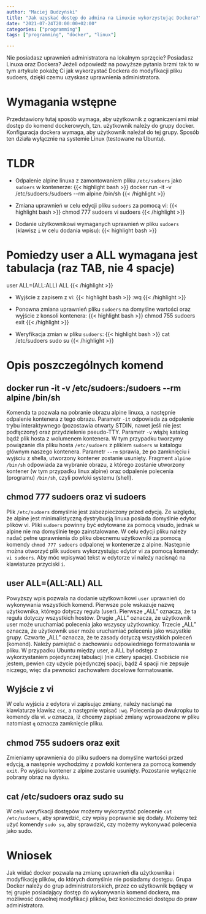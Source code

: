 ```yaml
---
author: "Maciej Budzyński"
title: "Jak uzyskać dostęp do admina na Linuxie wykorzystując Dockera?"
date: "2021-07-24T20:00:00+02:00"
categories: ["programming"]
tags: ["programming", "docker", "linux"]

---
```


Nie posiadasz uprawnień administratora na lokalnym sprzęcie? Posiadasz Linuxa oraz Dockera? 
Jeżeli odpowiedź na powyższe pytania brzmi tak to w tym artykule pokażę Ci jak wykorzystać 
Dockera do modyfikacji pliku sudoers, dzięki czemu uzyskasz uprawnienia administratora.

<!--more-->

# Wymagania wstępne

Przedstawiony tutaj sposób wymaga, aby użytkownik z ograniczeniami miał dostęp do komend dockerowych, 
tzn. użytkownik należy do grupy docker. Konfiguracja dockera wymaga, aby użytkownik należał do 
tej grupy. Sposób ten działa wyłącznie na systemie Linux (testowane na Ubuntu).

# TLDR

* Odpalenie alpine linuxa z zamontowaniem pliku `/etc/sudoers` jako `sudoers` w kontenerze:
{{< highlight bash >}}
docker run -it -v /etc/sudoers:/sudoers --rm alpine /bin/sh
{{< /highlight >}}

* Zmiana uprawnień w celu edycji pliku `sudoers` za pomocą vi:
{{< highlight bash >}}
chmod 777 sudoers
vi sudoers
{{< /highlight >}}

* Dodanie użytkownikowi wymaganych uprawnień w pliku `sudoers` (klawisz `i` w celu dodania wpisu): 
{{< highlight bash >}}
# Pomiedzy user a ALL wymagana jest tabulacja (raz TAB, nie 4 spacje)
user	ALL=(ALL:ALL) ALL
{{< /highlight >}}

* Wyjście z zapisem z vi:
{{< highlight bash >}}
:wq
{{< /highlight >}}

* Ponowna zmiana uprawnień pliku `sudoers` na domyślne wartości oraz wyjście z konsoli kontenera:
{{< highlight bash >}}
chmod 755 sudoers
exit
{{< /highlight >}}

* Weryfikacja zmian w pliku `sudoers`:
{{< highlight bash >}}
cat /etc/sudoers
sudo su
{{< /highlight >}}

# Opis poszczególnych komend

## docker run -it -v /etc/sudoers:/sudoers --rm alpine /bin/sh

Komenda ta pozwala na pobranie obrazu alpine linuxa, a następnie odpalenie kontenera z tego obrazu. 
Parametr `-it` odpowiada za odpalenie trybu interaktywnego (pozostawia otwarty STDIN, nawet jeśli nie 
jest podłączony) oraz przydzielenie pseudo-TTY. 
Parametr `-v` wiążę katalog bądź plik hosta z wolumenem kontenera. W tym przypadku tworzymy powiązanie 
dla pliku hosta `/etc/sudoers` z plikiem `sudoers` w katalogu głównym naszego kontenera. 
Parametr `--rm` sprawia, że po zamknięciu i wyjściu z shella, utworzony kontener zostanie usunięty. 
Fragment `alpine /bin/sh` odpowiada za wybranie obrazu, z którego zostanie utworzony kontener (w tym 
przypadku linux alpine) oraz odpalenie polecenia (programu) `/bin/sh`, czyli powłoki systemu (shell).

## chmod 777 sudoers oraz vi sudoers

Plik `/etc/sudoers` domyślnie jest zabezpieczony przed edycją. Ze względu, że alpine jest minimalistyczną 
dystrybucją linuxa posiada domyślnie edytor plików vi. Pliki `sudoers` powinny być edytowane za pomocą 
visudo, jednak w alpine nie ma domyślnie tego zainstalowane. W celu edycji pliku należy nadać pełne 
uprawnienia do pliku obecnemu użytkowniki za pomocą komendy `chmod 777 sudoers` odpalonej w kontenerze z 
alpine. Następnie można otworzyć plik sudoers wykorzystując edytor vi za pomocą komendy: `vi sudoers`. 
Aby móc wpisywać tekst w edytorze vi należy nacisnąć na klawiaturze przyciski `i`.

## user	ALL=(ALL:ALL) ALL

Powyższy wpis pozwala na dodanie użytkownikowi `user` uprawnień do wykonywania wszystkich komend. 
Pierwsze pole wskazuje nazwę użytkownika, którego dotyczy reguła (user). 
Pierwsze „ALL” oznacza, że ta reguła dotyczy wszystkich hostów. 
Drugie „ALL” oznacza, że użytkownik user może uruchamiać polecenia jako wszyscy użytkownicy. 
Trzecie „ALL” oznacza, że użytkownik user może uruchamiać polecenia jako wszystkie grupy. 
Czwarte „ALL” oznacza, że te zasady dotyczą wszystkich poleceń (komend). 
Należy pamiętać o zachowaniu odpowiedniego formatowania w pliku. W przypadku Ubuntu między user, a ALL 
był odstęp z wykorzystaniem pojedynczej tabulacji (nie cztery spacje). Osobiście nie jestem, pewien 
czy użycie pojedynczej spacji, bądź 4 spacji nie zepsuje niczego, więc dla pewności zachowałem docelowe 
formatowanie.

## Wyjście z vi 

W celu wyjścia z edytora vi zapisując zmiany, należy nacisnąć na klawiaturze klawisz `esc`, a następnie wpisać 
`:wq`. Polecenia po dwukropku to komendy dla vi. `w` oznacza, iż chcemy zapisać zmiany wprowadzone w pliku 
natomiast `q` oznacza zamknięcie pliku.

## chmod 755 sudoers oraz exit

Zmieniamy uprawnienia do pliku sudoers na domyślne wartości przed edycją, a następnie wychodzimy z powłoki 
kontenera za pomocą komendy `exit`. Po wyjściu kontener z alpine zostanie usunięty. Pozostanie wyłącznie 
pobrany obraz na dysku. 

## cat /etc/sudoers oraz sudo su

W celu weryfikacji dostępów możemy wykorzystać polecenie `cat /etc/sudoers`, aby sprawdzić, czy wpisy 
poprawnie się dodały. Możemy też użyć komendy `sudo su`, aby sprawdzić, czy możemy wykonywać polecenia 
jako sudo.

# Wniosek

Jak widać docker pozwala na zmianę uprawnień dla użytkownika i modyfikację plików, do których domyślnie 
nie posiadamy dostępu. Grupa Docker należy do grup administratorskich, przez co użytkownik będący w tej 
grupie posiadający dostęp do wykonywania komend dockera, ma możliwość dowolnej modyfikacji plików, bez 
konieczności dostępu do praw administratora. 
